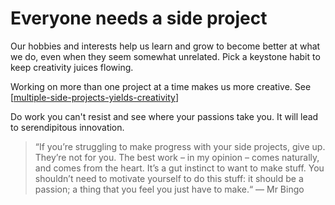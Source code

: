# Everyone needs a side project

Our hobbies and interests help us learn and grow to become better at what we do, even when they seem somewhat unrelated. Pick a keystone habit to keep creativity juices flowing.

Working on more than one project at a time makes us more creative. See 
[[multiple-side-projects-yields-creativity]]

Do work you can't resist and see where your passions take you. It will lead to serendipitous innovation.

> “If you’re struggling to make progress with your side projects, give up. They’re not for you. The best work – in my opinion – comes naturally, and comes from the heart. It’s a gut instinct to want to make stuff. You shouldn’t need to motivate yourself to do this stuff: it should be a passion; a thing that you feel you just have to make.“ — Mr Bingo

[//begin]: # "Autogenerated link references for markdown compatibility"
[multiple-side-projects-yields-creativity]: multiple-side-projects-yields-creativity "Multiple Side Projects Yields Creativity"
[//end]: # "Autogenerated link references"